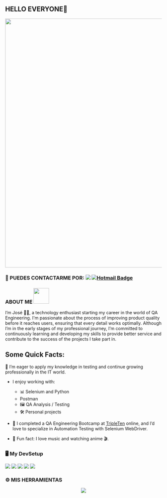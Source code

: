 ## HELLO EVERYONE👋

<div id="header" align="center">
  <img decoding="async" src="JOSÉ SÁNCHEZ.jpg" width="800"/>
</div>

### :handshake: PUEDES CONTACTARME POR: [![](https://img.shields.io/badge/LinkedIn-0077B5?style=for-the-badge&logo=linkedin&logoColor=white)](https://www.linkedin.com/in/02sanchezajose/) [![Hotmail Badge](https://img.shields.io/badge/-Hotmail-d14836?style=flat-square&logo=Gmail&logoColor=white&link=mailto:jsanchezaguilar.69@hotmail.com)](mailto:jsanchezaguilar.69@hotmail.com)


### ABOUT ME <img src="https://media.giphy.com/media/VgCDAzcKvsR6OM0uWg/giphy.gif" width="50"> 

I’m José 🧑‍💻, a technology enthusiast starting my career in the world of QA Engineering. I'm passionate about the process of improving product quality before it reaches users, ensuring that every detail works optimally. Although I’m in the early stages of my professional journey, I’m committed to continuously learning and developing my skills to provide better service and contribute to the success of the projects I take part in.


##  Some Quick Facts:

🔭 I’m eager to apply my knowledge in testing and continue growing professionally in the IT world.  

- I enjoy working with:  
  - 📊 Selenium and Python  
  - Postman  
  - 🖼 QA Analysis / Testing  
  - 🛠 Personal projects  

- 👯 I completed a QA Engineering Bootcamp at [TripleTen](https://tripleten.com/es-col/) online, and I’d love to specialize in Automation Testing with Selenium WebDriver.  

- 🎉 Fun fact: I love music and watching anime 🎬.

### 🖥️ My DevSetup
<img src="https://img.shields.io/badge/Postman-555555.svg?&style=flat-square&logo=windows&logoColor=0078D6"> <img src="https://img.shields.io/badge/Chrome-555555.svg?&style=flat-square&logo=google-chrome&logoColor=FABC0C"> <img src="https://img.shields.io/badge/Android Studio-555555?style=flat-square&logo=Android-studio-code&logoColor=007ACC"> <img src="https://img.shields.io/badge/Terminal-555555.svg?&style=flat-square&logo=powershell&logoColor=white"> <img src="https://img.shields.io/badge/Selenium-555555.svg?&style=flat-square&logojupyter&logoColor=F37626"> <img decoding="async" src="https://img.shields.io/badge/JIRA-217346?style=for-the-badge&logo=microsoft-excel&logoColor=white" alt=""/>

### ⚙️ MIS HERRAMIENTAS

<p align="center">
  <a href="https://skillicons.dev">
    <img src="https://skillicons.dev/icons?i=python,selenium,postman,github,postgres,cgwing64,andriodstudio,jira" />
  </a>
</p>
